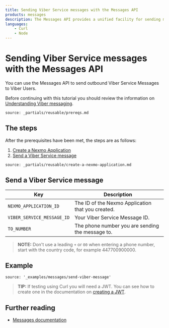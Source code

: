 ```yaml
---
title: Sending Viber Service messages with the Messages API
products: messages
description: The Messages API provides a unified facility for sending messages over multiple channel types. This tutorial looks at sending messages via the Viber Service channel using the Messages API.
languages:
    - Curl
    - Node
---
```


# Sending Viber Service messages with the Messages API

You can use the Messages API to send outbound Viber Service Messages to Viber Users.

Before continuing with this tutorial you should review the information on [Understanding Viber messaging](/messages/concepts/viber).

```partial
source: _partials/reusable/prereqs.md
```

## The steps

After the prerequisites have been met, the steps are as follows:

1. [Create a Nexmo Application](#create-a-nexmo-application)
2. [Send a Viber Service message](#send-a-viber-service-message)

```partial
source: _partials/reusable/create-a-nexmo-application.md
```

## Send a Viber Service message

Key | Description
-- | --
`NEXMO_APPLICATION_ID` | The ID of the Nexmo Application that you created.
`VIBER_SERVICE_MESSAGE_ID` | Your Viber Service Message ID.
`TO_NUMBER` | The phone number you are sending the message to.

> **NOTE:** Don't use a leading `+` or `00` when entering a phone number, start with the country code, for example 447700900000.

## Example

```code_snippets
source: '_examples/messages/send-viber-message'
```

> **TIP:** If testing using Curl you will need a JWT. You can see how to create one in the documentation on [creating a JWT](/messages/code-snippets/before-you-begin#generate-a-jwt).

## Further reading

* [Messages documentation](/messages/overview)
